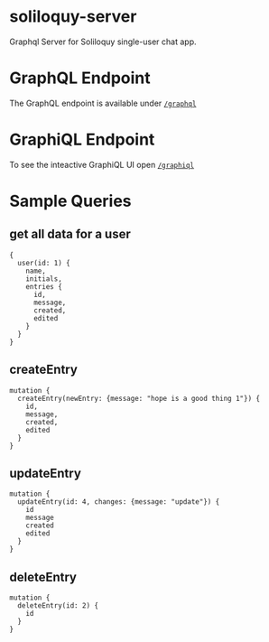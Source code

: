 # soliloquy-server

Graphql Server for Soliloquy single-user chat app.

# GraphQL Endpoint
The GraphQL endpoint is available under [`/graphql`](http://localhost:8080/graphql)

# GraphiQL Endpoint
To see the inteactive GraphiQL UI open [`/graphiql`](http://localhost:8080/graphql)

# Sample Queries

## get all data for a user
```
{
  user(id: 1) {
    name,
    initials,
    entries {
      id,
      message,
      created,
      edited
    }
  }
}
```

## createEntry
```
mutation {
  createEntry(newEntry: {message: "hope is a good thing 1"}) {
    id,
    message,
    created,
    edited
  }
}

```

## updateEntry
```
mutation {
  updateEntry(id: 4, changes: {message: "update"}) {
    id
    message
    created
    edited
  }
}

```

## deleteEntry
```
mutation {
  deleteEntry(id: 2) {
    id
  }
}

```